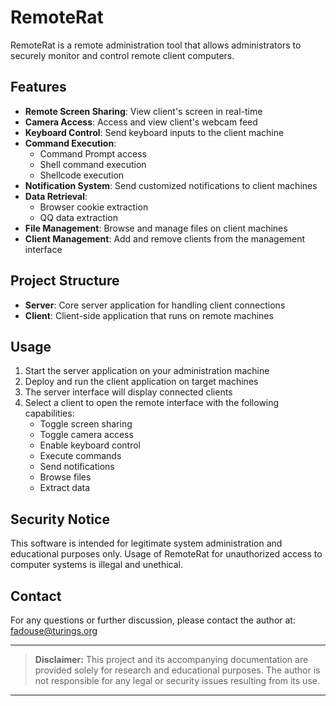 # RemoteRat

RemoteRat is a remote administration tool that allows administrators to securely monitor and control remote client computers.

## Features

- **Remote Screen Sharing**: View client's screen in real-time
- **Camera Access**: Access and view client's webcam feed
- **Keyboard Control**: Send keyboard inputs to the client machine
- **Command Execution**: 
  - Command Prompt access
  - Shell command execution
  - Shellcode execution
- **Notification System**: Send customized notifications to client machines
- **Data Retrieval**:
  - Browser cookie extraction
  - QQ data extraction
- **File Management**: Browse and manage files on client machines
- **Client Management**: Add and remove clients from the management interface

## Project Structure

- **Server**: Core server application for handling client connections
- **Client**: Client-side application that runs on remote machines

## Usage

1. Start the server application on your administration machine
2. Deploy and run the client application on target machines
3. The server interface will display connected clients
4. Select a client to open the remote interface with the following capabilities:
   - Toggle screen sharing
   - Toggle camera access
   - Enable keyboard control
   - Execute commands
   - Send notifications
   - Browse files
   - Extract data

## Security Notice

This software is intended for legitimate system administration and educational purposes only. Usage of RemoteRat for unauthorized access to computer systems is illegal and unethical.

## Contact

For any questions or further discussion, please contact the author at: [fadouse@turings.org](mailto:fadouse@turings.org)

---

> **Disclaimer:** This project and its accompanying documentation are provided solely for research and educational purposes. The author is not responsible for any legal or security issues resulting from its use.

---
